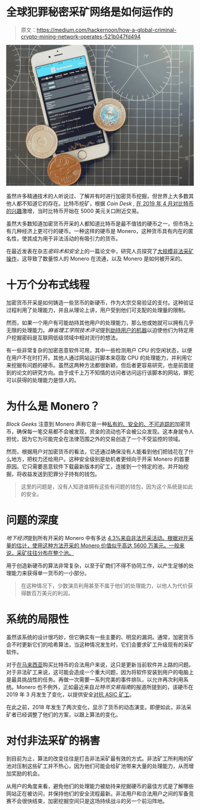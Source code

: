 # 全球犯罪秘密采矿网络是如何运作的

> 原文：<https://medium.com/hackernoon/how-a-global-criminal-crypto-mining-network-operates-521b047fd494>

![](img/14105ac95a83a9eabaea457345994f8d.png)

虽然许多精通技术的人听说过、了解并有时进行加密货币挖掘，但世界上大多数其他人都不知道它的存在。比特币挖矿，根据 *Coin Desk* , [在 2019 年 4 月对比特币的兴趣](https://www.coindesk.com/google-searches-for-bitcoin-hit-highest-total-since-november)激增，当时比特币开始在 5000 美元关口附近交易。

虽然大多数知道加密货币开采的人都知道比特币是最不值钱的硬币之一，但市场上有几种经济上更可行的硬币。一种这样的硬币是 Monero，这种货币具有内在的匿名性，使其成为用于非法活动的有吸引力的货币。

在最近发表在杂志*密码术和安全*上的一篇论文中，研究人员探究了[大规模非法采矿操作](https://arxiv.org/abs/1901.00846)，这导致了数量惊人的 Monero 在流通，以及 Monero 是如何被开采的。

# 十万个分布式线程

加密货币开采是如何铸造一些货币的新硬币，作为大宗交易验证的支付。这种验证过程利用了处理能力，并且从理论上讲，用户受到他们可支配的处理量的限制。

然而，如果一个用户有可能劫持其他用户的处理能力，那么他或她就可以拥有几乎无限的处理能力。*麻省理工学院技术评论*提到[劫持用户的机器](https://www.technologyreview.com/s/609031/hijacking-computers-to-mine-cryptocurrency-is-all-the-rage/)以迫使他们为特定用户挖掘密码是互联网低级领域中相对流行的想法。

有一些非常复杂的加密恶意软件可用，其中一些检测用户 CPU 的空闲状态，以便在用户不在时打开。其他人通过网站运行脚本来窃取 CPU 的处理能力，并利用它来挖掘有问题的硬币。虽然这两种方法都很新颖，但后者更容易研究，也是前面提到的论文的研究方向。由于成千上万不知情的访问者访问运行该脚本的网站，罪犯可以获得的处理能力是惊人的。

# 为什么是 Monero？

*Block Geeks* 注意到 Monero 声称它是一种[私有的、安全的、不可追踪的](https://blockgeeks.com/guides/monero/)加密货币，确保每一笔交易都不会被发现，资金的流动也不会被公众发现。这本身就令人担忧，因为它为可能完全在法律范围之外的交易创造了一个不受监控的领域。

然而，根据用户对加密货币的看法，它还通过确保没有人能看到他们把钱花在了什么地方，把权力还给用户。这种安全级别是劫机者更倾向于开采 Monero 的首要原因。它只需要恶意软件下载最新版本的矿工，连接到一个特定的池，并开始挖掘，将收益发送到犯罪分子持有的钱包。

> 这里的问题是，没有人知道谁拥有这些有问题的钱包，因为这个系统是如此的安全。

# 问题的深度

*地下经济*提到所有开采的 Monero 中有多达 [4.3%来自非法开采活动。根据对开采量的估计，使用这种方法开采的 Monero 价值似乎高达 5600 万美元。一般来说，采矿往往分布在整个池。](https://www.crypto-economy.net/en/monero-xmr-monero-reportedly-the-most-illegally-mined-cryptocurrency/)

用于创造新硬币的算法非常复杂，以至于矿商们不得不协同工作，以产生足够的处理能力来获得单一货币的一小部分。

> 在这种情况下，少数演员利用甚至不属于他们的处理能力，以他人为代价获得数百万美元的利润。

# 系统的局限性

虽然该系统的设计很巧妙，但它确实有一些主要的、明显的漏洞。通常，加密货币会不时更新它们的哈希算法，当这种情况发生时，它们会要求矿工升级现有的采矿软件。

对于[在马来西亚](https://www.luno.com/en/my)购买比特币的合法用户来说，这只是更新当前软件并上路的问题。对于非法矿工来说，这可能会造成一个重大问题，因为将软件安装到用户的电脑上是最具挑战性的任务。再做一次需要一系列完美的事件排队，以允许再次利用系统。Monero 也不例外，正如最近来自*比特币交易指南*的报道所提到的，该硬币在 2019 年 3 月发生了变化，以提供安全[对抗 ASIC 矿工](https://bitcoinexchangeguide.com/new-xmr-hard-fork-scheduled-for-today-by-monero-bringing-four-big-changes/)。

在此之前，2018 年发生了两次变化，显示了货币的动态演变。即便如此，非法采矿者已经调整了他们的方案，以跟上算法的变化。

# 对付非法采矿的祸害

到目前为止，算法的改变往往是打击非法采矿最有效的方式。非法矿工所利用的矿池对压制这些矿工并不热心，因为他们可能会给矿池带来大量的处理能力，从而增加奖励的机会。

从用户的角度来看，避免他们的处理能力被劫持来挖掘硬币的最佳方式是了解哪些网站正在被访问，并保持他们的安全流程最新。非法用户和合法用户之间的军备竞赛不会很快结束，加密挖掘空间只是这场持续战斗的另一个前沿阵地。